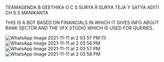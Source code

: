 TEAMAGENDA
B GEETHIKA
O C S SURYA
R SURYA TEJA
Y SATYA ADITI
CH S S MANIKANTA

THIS IS A BOT BASED ON FINANCIALS IN WHICH IT GIVES INFO ABOUT BANK SECTOR AND THE VFX STUDIO WHICH IS USED FOR QUERIES..


![WhatsApp Image 2021-11-11 at 2 03 57 PM (1)](https://user-images.githubusercontent.com/85173483/141265605-7e203bfb-3873-4191-9e1b-f4f9ff00b66b.jpeg)
![WhatsApp Image 2021-11-11 at 2 03 56 PM](https://user-images.githubusercontent.com/85173483/141265613-77cb1826-3c53-4cb6-9394-688efe04e8c9.jpeg)
![WhatsApp Image 2021-11-11 at 2 03 57 PM](https://user-images.githubusercontent.com/85173483/141265616-3b9271bb-b0e3-4247-aeb9-f9408c79e40e.jpeg)
![WhatsApp Image 2021-11-11 at 2 03 58 PM](https://user-images.githubusercontent.com/85173483/141265617-df6693f1-5bf9-4096-ac4e-9f10d96def38.jpeg)
